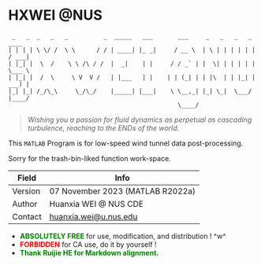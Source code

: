 

# HXWEI @NUS

```
 _   _  _   _   _          _  _____   ___       ___     _   _   _   _   ____
| | | | \ \/ /  \ \      / / | ____| |_ _|     / __ \  | \ | | | | | | / ___|  
| |_| |  \  /    \ \ /\ / /  |  _|    | |     / / _` | |  \| | | | | | \___ \ 
| |_| |  /  \     \ V  V /   | |___   | |    | | (_| | | |\  | | |_| |  ___) |
|_| |_| /_/\_\     \_/\_/    |_____| |___|    \ \__,_| |_| \_|  \___/  |____/ 
                                                \____/
```





>  _Wishing you a passion for fluid dynamics as perpetual as  cascading turbulence, 
> 	reaching to the ENDs of the world._



This `MATLAB` Program is for low-speed wind tunnel data post-processing.

Sorry for the trash-bin-liked function work-space.

| Field   | Info                             |
| ------- | -------------------------------- |
| Version | 07 November 2023 (MATLAB R2022a) |
| Author  | Huanxia WEI @ NUS CDE            |
| Contact | huanxia.wei@u.nus.edu            |



* <b><font color="green">ABSOLUTELY FREE</font></b> for use, modification, and distribution ! \^w\^
* <b><font color="red">FORBIDDEN</font></b> for CA use, do it by yourself !
* <b><font color="green">Thank Ruijie HE for Markdown alignment.
